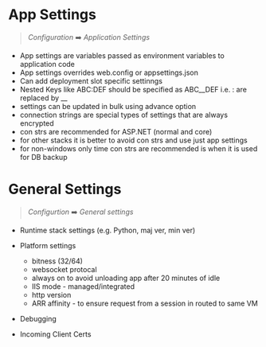 # App Settings

> *Configuration* ➡️ *Application Settings*

* App settings are variables passed as environment variables to application code
* App settings overrides web.config or appsettings.json
* Can add deployment slot specific settinngs
* Nested Keys like ABC:DEF should be specified as ABC__DEF i.e. : are replaced by __
* settings can be updated in bulk using advance option
* connection strings are special types of settings that are always encrypted
* con strs are recommended for ASP.NET (normal and core)
* for other stacks it is better to avoid con strs and use just app settings
* for non-windows only time con strs are recommended is when it is used for DB backup

# General Settings

> *Configurtion* ➡️ *General settings*

* Runtime stack settings (e.g. Python, maj ver, min ver)
* Platform settings 
    * bitness (32/64)
    * websocket protocal
    * always on to avoid unloading app after 20 minutes of idle
    * IIS mode - managed/integrated
    * http version
    * ARR affinity - to ensure request from a session in routed to same VM 

* Debugging
* Incoming Client Certs
